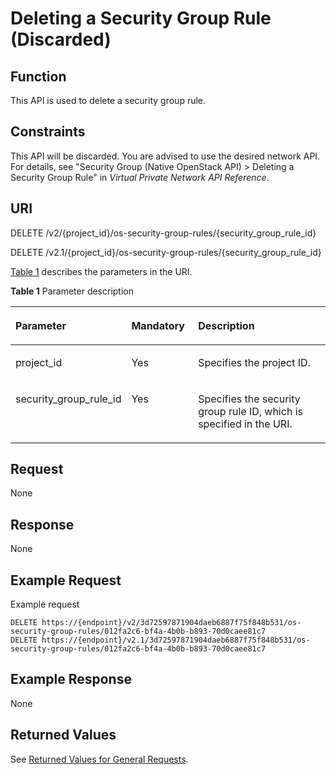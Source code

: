 # Deleting a Security Group Rule \(Discarded\)<a name="EN-US_TOPIC_0065817704"></a>

## Function<a name="en-us_topic_0057972668_section26649649"></a>

This API is used to delete a security group rule.

## Constraints<a name="en-us_topic_0057972668_section11137969"></a>

This API will be discarded. You are advised to use the desired network API. For details, see "Security Group \(Native OpenStack API\) \> Deleting a Security Group Rule" in  _Virtual Private Network API Reference_.

## URI<a name="en-us_topic_0057972668_section38520254"></a>

DELETE /v2/\{project\_id\}/os-security-group-rules/\{security\_group\_rule\_id\}

DELETE /v2.1/\{project\_id\}/os-security-group-rules/\{security\_group\_rule\_id\}

[Table 1](#en-us_topic_0057972668_table32475667)  describes the parameters in the URI.

**Table  1**  Parameter description

<a name="en-us_topic_0057972668_table32475667"></a>
<table><thead align="left"><tr id="en-us_topic_0057972668_row44937496"><th class="cellrowborder" valign="top" width="22.24%" id="mcps1.2.4.1.1"><p id="p5187119"><a name="p5187119"></a><a name="p5187119"></a>Parameter</p>
</th>
<th class="cellrowborder" valign="top" width="21.87%" id="mcps1.2.4.1.2"><p id="p17503500"><a name="p17503500"></a><a name="p17503500"></a>Mandatory</p>
</th>
<th class="cellrowborder" valign="top" width="55.88999999999999%" id="mcps1.2.4.1.3"><p id="p8497414"><a name="p8497414"></a><a name="p8497414"></a>Description</p>
</th>
</tr>
</thead>
<tbody><tr id="en-us_topic_0057972668_row1664874"><td class="cellrowborder" valign="top" width="22.24%" headers="mcps1.2.4.1.1 "><p id="en-us_topic_0057972668_p637140"><a name="en-us_topic_0057972668_p637140"></a><a name="en-us_topic_0057972668_p637140"></a>project_id</p>
</td>
<td class="cellrowborder" valign="top" width="21.87%" headers="mcps1.2.4.1.2 "><p id="en-us_topic_0057972668_p51608407"><a name="en-us_topic_0057972668_p51608407"></a><a name="en-us_topic_0057972668_p51608407"></a>Yes</p>
</td>
<td class="cellrowborder" valign="top" width="55.88999999999999%" headers="mcps1.2.4.1.3 "><p id="p37593705"><a name="p37593705"></a><a name="p37593705"></a>Specifies the project ID.</p>
</td>
</tr>
<tr id="en-us_topic_0057972668_row2766143413265"><td class="cellrowborder" valign="top" width="22.24%" headers="mcps1.2.4.1.1 "><p id="en-us_topic_0057972668_p1376603482617"><a name="en-us_topic_0057972668_p1376603482617"></a><a name="en-us_topic_0057972668_p1376603482617"></a>security_group_rule_id</p>
</td>
<td class="cellrowborder" valign="top" width="21.87%" headers="mcps1.2.4.1.2 "><p id="en-us_topic_0057972668_p14766134142620"><a name="en-us_topic_0057972668_p14766134142620"></a><a name="en-us_topic_0057972668_p14766134142620"></a>Yes</p>
</td>
<td class="cellrowborder" valign="top" width="55.88999999999999%" headers="mcps1.2.4.1.3 "><p id="en-us_topic_0057972668_p6766183419266"><a name="en-us_topic_0057972668_p6766183419266"></a><a name="en-us_topic_0057972668_p6766183419266"></a>Specifies the security group rule ID, which is specified in the URI.</p>
</td>
</tr>
</tbody>
</table>

## Request<a name="en-us_topic_0057972668_section33132859"></a>

None

## Response<a name="en-us_topic_0057972668_section29760277"></a>

None

## Example Request<a name="en-us_topic_0057972668_section66515904"></a>

Example request

```
DELETE https://{endpoint}/v2/3d72597871904daeb6887f75f848b531/os-security-group-rules/012fa2c6-bf4a-4b0b-b893-70d0caee81c7
DELETE https://{endpoint}/v2.1/3d72597871904daeb6887f75f848b531/os-security-group-rules/012fa2c6-bf4a-4b0b-b893-70d0caee81c7
```

## Example Response<a name="section18972624172910"></a>

None

## Returned Values<a name="en-us_topic_0092803065_en-us_topic_0020212692_section22960139"></a>

See  [Returned Values for General Requests](returned-values-for-general-requests.md).

